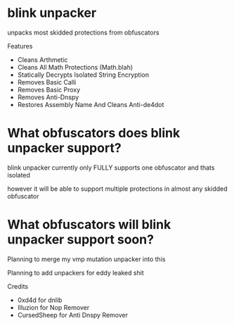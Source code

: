 # blink unpacker
unpacks most skidded protections from obfuscators

Features
- Cleans Arthmetic 
- Cleans All Math Protections (Math.blah)
- Statically Decrypts Isolated String Encryption
- Removes Basic Calli
- Removes Basic Proxy
- Removes Anti-Dnspy
- Restores Assembly Name And Cleans Anti-de4dot


# What obfuscators does blink unpacker support?
blink unpacker currently only FULLY supports one obfuscator and thats isolated

however it will be able to support multiple protections in almost any skidded obfuscator

# What obfuscators will blink unpacker support soon?
Planning to merge my vmp mutation unpacker into this

Planning to add unpackers for eddy leaked shit

Credits
- 0xd4d for dnlib
- Illuzion for Nop Remover
- CursedSheep for Anti Dnspy Remover

